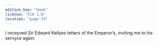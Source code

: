 ```yaml
---
edition_key: "book"
license: "CC0 1.0"
location: "page 53"
---
```

I receyved Sir Edward Kellyes letters of the Emperor’s, inviting
me to his servyce again.
